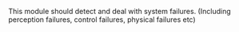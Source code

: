 This module should detect and deal with system failures. (Including perception failures, control failures, physical failures etc)
